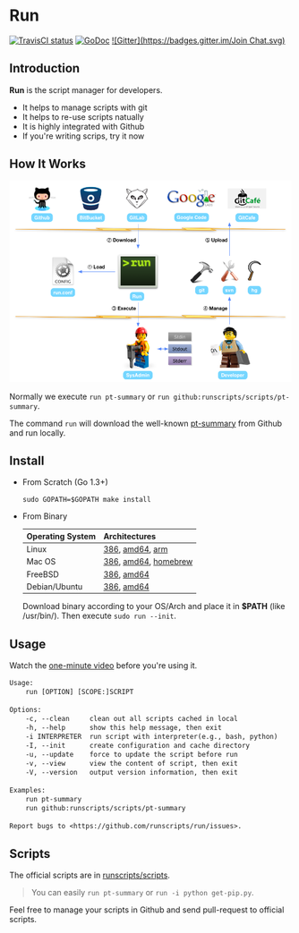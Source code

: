 # Run

[![TravisCI status](https://secure.travis-ci.org/runscripts/run.png)](http://travis-ci.org/runscripts/run) [![GoDoc](https://godoc.org/github.com/runscripts/run?status.svg)](https://godoc.org/github.com/runscripts/run) [![Gitter](https://badges.gitter.im/Join Chat.svg)](https://gitter.im/runscripts/runscripts?utm_source=badge&utm_medium=badge&utm_campaign=pr-badge&utm_content=badge)

## Introduction

**Run** is the script manager for developers.

* It helps to manage scripts with git
* It helps to re-use scripts natually
* It is highly integrated with Github
* If you're writing scrips, try it now

## How It Works

![](how-it-works.png)

Normally we execute `run pt-summary` or `run github:runscripts/scripts/pt-summary`.

The command `run` will download the well-known [pt-summary](http://www.percona.com/doc/percona-toolkit/2.1/pt-summary.html) from Github and run locally.

## Install

* From Scratch (Go 1.3+)

  ```
  sudo GOPATH=$GOPATH make install
  ```

* From Binary

  Operating System | Architectures
  ---------------- | -------------
  Linux            | [386](https://raw.githubusercontent.com/runscripts/run-release/master/0.3.4/linux_386/run), [amd64](https://raw.githubusercontent.com/runscripts/run-release/master/0.3.4/linux_amd64/run), [arm](https://raw.githubusercontent.com/runscripts/run-release/master/0.3.4/linux_arm/run)
  Mac OS           | [386](https://raw.githubusercontent.com/runscripts/run-release/master/0.3.4/darwin_386/run), [amd64](https://raw.githubusercontent.com/runscripts/run-release/master/0.3.4/darwin_amd64/run), [homebrew](https://github.com/tobegit3hub/homebrew-run)
  FreeBSD          | [386](https://raw.githubusercontent.com/runscripts/run-release/master/0.3.4/freebsd_386/run), [amd64](https://raw.githubusercontent.com/runscripts/run-release/master/0.3.4/freebsd_amd64/run)
  Debian/Ubuntu    | [386](https://raw.githubusercontent.com/runscripts/run-release/master/0.3.4/deb/run_20141222-0.3.4_386.deb), [amd64](https://raw.githubusercontent.com/runscripts/run-release/master/0.3.4/deb/run_20141222-0.3.4_amd64.deb)

  Download binary according to your OS/Arch and place it in **$PATH** (like /usr/bin/). Then execute `sudo run --init`.
  
## Usage

Watch the [one-minute video](https://www.youtube.com/watch?v=WXUcJvrZP6M) before you're using it.

```
Usage:
	run [OPTION] [SCOPE:]SCRIPT

Options:
	-c, --clean     clean out all scripts cached in local
	-h, --help      show this help message, then exit
	-i INTERPRETER  run script with interpreter(e.g., bash, python)
	-I, --init      create configuration and cache directory
	-u, --update    force to update the script before run
	-v, --view      view the content of script, then exit
	-V, --version   output version information, then exit

Examples:
	run pt-summary
	run github:runscripts/scripts/pt-summary

Report bugs to <https://github.com/runscripts/run/issues>.
```

## Scripts

The official scripts are in [runscripts/scripts](https://github.com/runscripts/scripts).

> You can easily `run pt-summary` or `run -i python get-pip.py`.

Feel free to manage your scripts in Github and send pull-request to official scripts.

